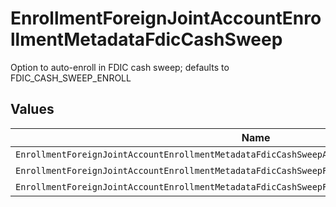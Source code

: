 # EnrollmentForeignJointAccountEnrollmentMetadataFdicCashSweep

Option to auto-enroll in FDIC cash sweep; defaults to FDIC_CASH_SWEEP_ENROLL


## Values

| Name                                                                                             | Value                                                                                            |
| ------------------------------------------------------------------------------------------------ | ------------------------------------------------------------------------------------------------ |
| `EnrollmentForeignJointAccountEnrollmentMetadataFdicCashSweepAutoEnrollFdicCashSweepUnspecified` | AUTO_ENROLL_FDIC_CASH_SWEEP_UNSPECIFIED                                                          |
| `EnrollmentForeignJointAccountEnrollmentMetadataFdicCashSweepFdicCashSweepEnroll`                | FDIC_CASH_SWEEP_ENROLL                                                                           |
| `EnrollmentForeignJointAccountEnrollmentMetadataFdicCashSweepFdicCashSweepDecline`               | FDIC_CASH_SWEEP_DECLINE                                                                          |
